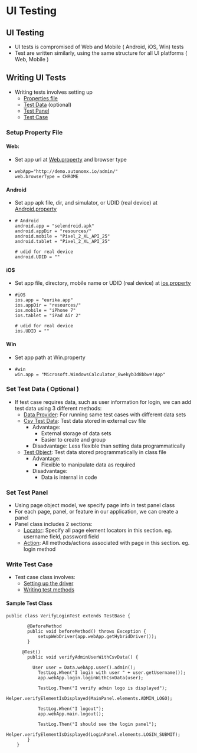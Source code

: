 # UI Testing

## UI Testing

* UI tests is compromised of Web and Mobile \( Android, iOS, Win\) tests
* Test are written similarly, using the same structure for all UI platforms \( Web, Mobile \)

## Writing UI Tests

* Writing tests involves setting up 
  * [Properties file](https://docs.autonomx.io/configuration/config-properties/properties/web)
  * [Test Data](https://docs.autonomx.io/ui-testing/test-data) \(optional\)
  * [Test Panel](https://docs.autonomx.io/ui-testing/test-panel)
  * [Test Case](https://docs.autonomx.io/ui-testing/test-case)

### Setup Property File

#### Web:

* Set app url at [Web.property](https://docs.autonomx.io/configuration/config-properties/properties/web) and browser type
* ```text
  webApp="http://demo.autonomx.io/admin/"
  web.browserType = CHROME
  ```

#### Android

* Set app apk file, dir, and simulator, or UDID \(real device\) at [Android.property](https://docs.autonomx.io/configuration/config-properties/properties/android)
* ```text
  # Android
  android.app = "selendroid.apk"
  android.appDir = "resources/"
  android.mobile = "Pixel_2_XL_API_25"
  android.tablet = "Pixel_2_XL_API_25"

  # udid for real device
  android.UDID = ""
  ```

#### iOS

* Set app file, directory, mobile name or UDID \(real device\) at [ios.property](https://docs.autonomx.io/configuration/config-properties/properties/ios)
* ```text
  #iOS
  ios.app = "eurika.app"
  ios.appDir = "resources/"
  ios.mobile = "iPhone 7"
  ios.tablet = "iPad Air 2"

  # udid for real device
  ios.UDID = ""
  ```

#### Win

* Set app path at Win.property
* ```text
  #win
  win.app = "Microsoft.WindowsCalculator_8wekyb3d8bbwe!App"
  ```

### Set Test Data \( Optional \)

* If test case requires data, such as user information for login, we can add test data using 3 different methods:
  * [Data Provider](https://docs.autonomx.io/ui-testing/test-data/data-provider): For running same test cases with different data sets
  * [Csv Test Data](https://docs.autonomx.io/ui-testing/test-data/csv-test-data): Test data stored in external csv file
    * Advantage:
      * External storage of data sets
      * Easier to create and group
    * Disadvantage: Less flexible than setting data programmatically 
  * [Test Object](https://docs.autonomx.io/ui-testing/test-data/test-object): Test data stored programmatically in class file
    * Advantage: 
      * Flexible to manipulate data as required 
    * Disadvantage: 
      * Data is internal in code

### Set Test Panel

* Using page object model, we specify page info in test panel class
* For each page, panel,  or feature in our application, we can create a panel
* Panel class includes 2 sections:
  * [Locator](https://docs.autonomx.io/ui-testing/test-panel/locators): Specify all page element locators in this section. eg. username field, password field
  * [Action](https://docs.autonomx.io/ui-testing/test-panel/actions): All methods/actions associated with page in this section. eg. login method

### Write Test Case

* Test case class involves:
  *  [Setting up the driver](https://docs.autonomx.io/ui-testing/test-case/test-case-structure)
  *  [Writing test methods](https://docs.autonomx.io/ui-testing/test-case/test-method)

#### Sample Test Class

```text
public class VerifyLoginTest extends TestBase {

		@BeforeMethod
		public void beforeMethod() throws Exception {
			setupWebDriver(app.webApp.getHybridDriver());
		}
	
	  @Test()
		public void verifyAdminUserWithCsvData() {
			
		  User user = Data.webApp.user().admin();
			TestLog.When("I login with user " + user.getUsername());
			app.webApp.login.loginWithCsvData(user);
					
			TestLog.Then("I verify admin logo is displayed");
			Helper.verifyElementIsDisplayed(MainPanel.elements.ADMIN_LOGO);
			
			TestLog.When("I logout");
			app.webApp.main.logout();
	
			TestLog.Then("I should see the login panel");
			Helper.verifyElementIsDisplayed(LoginPanel.elements.LOGIN_SUBMIT);
		}
	}
```

